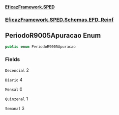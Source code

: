 #### [EficazFramework.SPED](EficazFrameworkSPED.md 'EficazFramework SPED')
### [EficazFramework.SPED.Schemas.EFD_Reinf](EficazFramework.SPED.Schemas.EFD_Reinf.md 'EficazFramework.SPED.Schemas.EFD_Reinf')

## PeriodoR9005Apuracao Enum

```csharp
public enum PeriodoR9005Apuracao
```
### Fields

<a name='EficazFramework.SPED.Schemas.EFD_Reinf.PeriodoR9005Apuracao.Decencial'></a>

`Decencial` 2

<a name='EficazFramework.SPED.Schemas.EFD_Reinf.PeriodoR9005Apuracao.Diario'></a>

`Diario` 4

<a name='EficazFramework.SPED.Schemas.EFD_Reinf.PeriodoR9005Apuracao.Mensal'></a>

`Mensal` 0

<a name='EficazFramework.SPED.Schemas.EFD_Reinf.PeriodoR9005Apuracao.Quinzenal'></a>

`Quinzenal` 1

<a name='EficazFramework.SPED.Schemas.EFD_Reinf.PeriodoR9005Apuracao.Semanal'></a>

`Semanal` 3